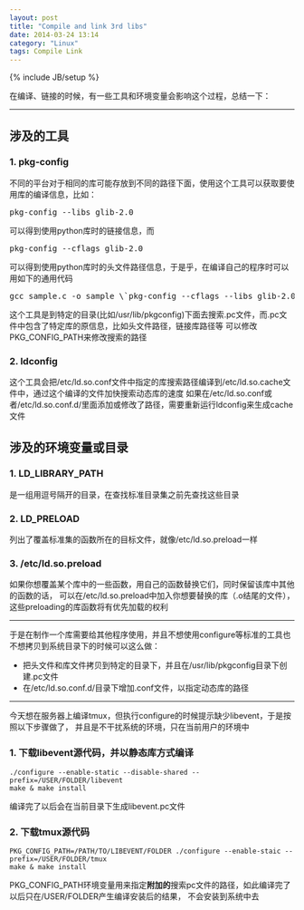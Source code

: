```yaml
---
layout: post
title: "Compile and link 3rd libs"
date: 2014-03-24 13:14
category: "Linux"
tags: Compile Link
---
```

{% include JB/setup %}

在编译、链接的时候，有一些工具和环境变量会影响这个过程，总结一下：

------

## 涉及的工具

### 1. pkg-config
不同的平台对于相同的库可能存放到不同的路径下面，使用这个工具可以获取要使用库的编译信息，比如：

<pre>pkg-config --libs glib-2.0</pre>

可以得到使用python库时的链接信息，而

<pre>pkg-config --cflags glib-2.0</pre>

可以得到使用python库时的头文件路径信息，于是乎，在编译自己的程序时可以用如下的通用代码

<pre>gcc sample.c -o sample \`pkg-config --cflags --libs glib-2.0\`</pre>

这个工具是到特定的目录(比如/usr/lib/pkgconfig)下面去搜索.pc文件，而.pc文件中包含了特定库的原信息，比如头文件路径，链接库路径等
可以修改PKG\_CONFIG\_PATH来修改搜索的路径

### 2. ldconfig
这个工具会把/etc/ld.so.conf文件中指定的库搜索路径编译到/etc/ld.so.cache文件中，通过这个编译的文件加快搜索动态库的速度
如果在/etc/ld.so.conf或者/etc/ld.so.conf.d/里面添加或修改了路径，需要重新运行ldconfig来生成cache文件

## 涉及的环境变量或目录

### 1. LD\_LIBRARY\_PATH
是一组用逗号隔开的目录，在查找标准目录集之前先查找这些目录

### 2. LD\_PRELOAD
列出了覆盖标准集的函数所在的目标文件，就像/etc/ld.so.preload一样

### 3. /etc/ld.so.preload
如果你想覆盖某个库中的一些函数，用自己的函数替换它们，同时保留该库中其他的函数的话，
可以在/etc/ld.so.preload中加入你想要替换的库（.o结尾的文件），这些preloading的库函数将有优先加载的权利

------

于是在制作一个库需要给其他程序使用，并且不想使用configure等标准的工具也不想拷贝到系统目录下的时候可以这么做：

* 把头文件和库文件拷贝到特定的目录下，并且在/usr/lib/pkgconfig目录下创建.pc文件
* 在/etc/ld.so.conf.d/目录下增加.conf文件，以指定动态库的路径

------

今天想在服务器上编译tmux，但执行configure的时候提示缺少libevent，于是按照以下步骤做了，
并且是不干扰系统的环境，只在当前用户的环境中

### 1. 下载libevent源代码，并以静态库方式编译

    ./configure --enable-static --disable-shared --prefix=/USER/FOLDER/libevent
    make & make install

编译完了以后会在当前目录下生成libevent.pc文件

### 2. 下载tmux源代码

    PKG_CONFIG_PATH=/PATH/TO/LIBEVENT/FOLDER ./configure --enable-staic --prefix=/USER/FOLDER/tmux
    make & make install

PKG\_CONFIG\_PATH环境变量用来指定**附加的**搜索pc文件的路径，如此编译完了以后只在/USER/FOLDER产生编译安装后的结果，
不会安装到系统中去
